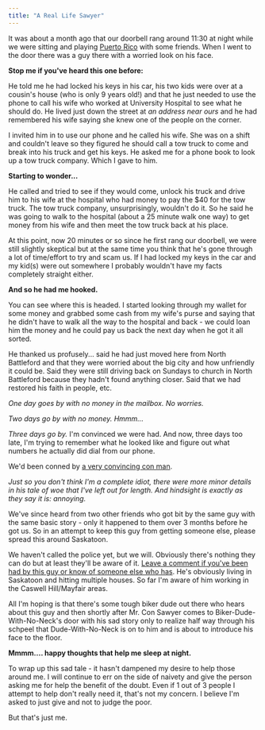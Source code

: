 ```yaml
---
title: "A Real Life Sawyer"
---
```

<p>It was about a month ago that our doorbell rang around 11:30 at night while we were sitting and playing <a href="http://en.wikipedia.org/wiki/Puerto_Rico_(board_game)">Puerto Rico</a> with some friends.  When I went to the door there was a guy there with a worried look on his face.</p>
<p><strong>Stop me if you've heard this one before:</strong></p>
<p>He told me he had locked his keys in his car, his two kids were over at a cousin's house (who is only 9 years old!) and that he just needed to use the phone to call his wife who worked at University Hospital to see what he should do.  He lived just down the street at <em>an address near ours</em> and he had remembered his wife saying she knew one of the people on the corner.</p>
<p>I invited him in to use our phone and he called his wife.  She was on a shift and couldn't leave so they figured he should call a tow truck to come and break into his truck and get his keys.  He asked me for a phone book to look up a tow truck company.  Which I gave to him.</p>
<p><strong>Starting to wonder...</strong></p>
<p>He called and tried to see if they would come, unlock his truck and drive him to his wife at the hospital who had money to pay the $40 for the tow truck.  The tow truck company, unsurprisingly, wouldn't do it.  So he said he was going to walk to the hospital (about a 25 minute walk one way) to get money from his wife and then meet the tow truck back at his place.</p>
<p>At this point, now 20 minutes or so since he first rang our doorbell, we were still slightly skeptical but at the same time you think that he's gone through a lot of time/effort to try and scam us.  If I had locked my keys in the car and my kid(s) were out somewhere I probably wouldn't have my facts completely straight either.</p>
<p><strong>And so he had me hooked.</strong></p>
<p>You can see where this is headed.  I started looking through my wallet for some money and grabbed some cash from my wife's purse and saying that he didn't have to walk all the way to the hospital and back - we could loan him the money and he could pay us back the next day when he got it all sorted.</p>
<p>He thanked us profusely... said he had just moved here from North Battleford and that they were worried about the big city and how unfriendly it could be.  Said they were still driving back on Sundays to church in North Battleford because they hadn't found anything closer.  Said that we had restored his faith in people, etc.</p>
<p><em>One day goes by with no money in the mailbox.  No worries.</em></p>
<p><em>Two days go by with no money.  Hmmm...</em></p>
<p><em>Three days go by.</em>  I'm convinced we were had.  And now, three days too late, I'm trying to remember what he looked like and figure out what numbers he actually did dial from our phone.</p>
<p>We'd been conned by <a href="http://en.wikipedia.org/wiki/The_Long_Con">a very convincing con man</a>.</p>
<p><em>Just so you don't think I'm a complete idiot, there were more minor details in his tale of woe that I've left out for length.  And hindsight is exactly as they say it is: annoying.</em></p>
<p>We've since heard from two other friends who got bit by the same guy with the same basic story - only it happened to them over 3 months before he got us.  So in an attempt to keep this guy from getting someone else, please spread this around Saskatoon.</p>
<p>We haven't called the police yet, but we will.  Obviously there's nothing they can do but at least they'll be aware of it.  <a href="https://chrisenns.com/2010/02/18/a-real-life-sawyer/#respond">Leave a comment if you've been had by this guy or know of someone else who has</a>.  He's obviously living in Saskatoon and hitting multiple houses.  So far I'm aware of him working in the Caswell Hill/Mayfair areas.</p>
<p>All I'm hoping is that there's some tough biker dude out there who hears about this guy and then shortly after Mr. Con Sawyer comes to Biker-Dude-With-No-Neck's door with his sad story only to realize half way through his schpeel that Dude-With-No-Neck is on to him and is about to introduce his face to the floor.</p>
<p><strong>Mmmm.... happy thoughts that help me sleep at night.</strong></p>
<p>To wrap up this sad tale - it hasn't dampened my desire to help those around me.  I will continue to err on the side of naivety and give the person asking me for help the benefit of the doubt.  Even if 1 out of 3 people I attempt to help don't really need it, that's not my concern.  I believe I'm asked to just give and not to judge the poor.</p>
<p>But that's just me.</p>
